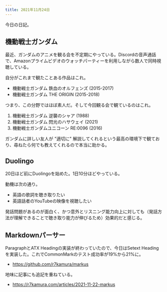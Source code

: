 ```yaml
---
title: 2021年11月24日
---
```


今日の日記。

## 機動戦士ガンダム

最近、ガンダムのアニメを観る会を不定期にやっている。Discordの音声通話で、Amazonプライムビデオのウォッチパーティーを利用しながら数人で同時視聴している。

自分がこれまで観たことある作品はこれ。

- 機動戦士ガンダム 鉄血のオルフェンズ (2015-2017)
- 機動戦士ガンダム THE ORIGIN (2015-2018)

つまり、この分野ではほぼ素人だ。そして今回観る会で観ているのはこれ。

1. 機動戦士ガンダム 逆襲のシャア (1988)
2. 機動戦士ガンダム 閃光のハサウェイ (2021)
3. 機動戦士ガンダムユニコーン RE:0096 (2016)

ガンダムに詳しい友人が "適切に" 解説してくれるという最高の環境下で観ており、尋ねたら何でも教えてくれるので本当に助かる。

## Duolingo

20日ほど前にDuolingoを始めた。1日10分ほどやっている。

動機は次の通り。

- 英語の歌詞を聴き取りたい
- 英語話者のYouTubeの映像を視聴したい

発話問題があるのが面白く、かつ意外とリスニング能力向上に対しても（発話方法が理解できることで聴き取り能力が伸びるため）効果的だと感じる。

## Markdownパーサー

ParagraphとATX Headingの実装が終わっていたので、今日はSetext Headingを実装した。これでCommonMarkのテスト成功率が19%から21%に。

- <https://github.com/r7kamura/markus>

地味に記事にも追記を重ねている。

- <https://r7kamura.com/articles/2021-11-22-markus>
